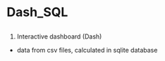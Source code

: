 # Dash_SQL

## 
1) Interactive dashboard (Dash)
- data from csv files, calculated in sqlite database

